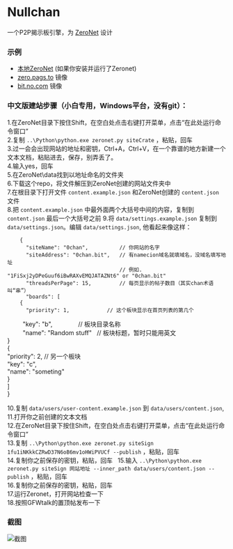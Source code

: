 # Nullchan

一个P2P揭示板引擎，为 [ZeroNet](https://github.com/HelloZeroNet/ZeroNet) 设计  

### 示例

* [本地ZeroNet](http://127.0.0.1:43110/1fu1iNKkkCZRwD37N6oB6mv1oHWiPVUCf) (如果你安装并运行了Zeronet)
* [zero.pags.to](https://onlyzero.net:43110/1fu1iNKkkCZRwD37N6oB6mv1oHWiPVUCf) 镜像
* [bit.no.com](https://onlyzero.net:43110/1fu1iNKkkCZRwD37N6oB6mv1oHWiPVUCf) 镜像

### 中文版建站步骤（小白专用，Windows平台，没有git）：
1.在ZeroNet目录下按住Shift，在空白处点击右键打开菜单，点击“在此处运行命令窗口”  
2.复制 `..\Python\python.exe zeronet.py siteCrate` ，粘贴，回车  
3.过一会会出现网站的地址和密钥，Ctrl+A，Ctrl+V，在一个靠谱的地方新建一个文本文档，粘贴进去，保存，别弄丢了。  
4.输入yes，回车  
5.在ZeroNet\data找到以地址命名的文件夹  
6.下载这个repo，将文件解压到ZeroNet创建的网站文件夹中  
7.在根目录下打开文件 `content.example.json` 和ZeroNet创建的 `content.json` 文件  
8.把 `content.example.json` 中最外面两个大括号中间的内容，复制到 `content.json` 最后一个大括号之前 
9.将 `data/settings.example.json` 复制到 `data/settings.json`。编辑 `data/settings.json`, 他看起来像这样：  
    
        {  
          "siteName": "0chan",          // 你网站的名字  
          "siteAddress": "0chan.bit",   // 有namecion域名就填域名，没域名填写地址  
                                        // 例如. "1FiSxj2yDPeGuuf6iBwRAXvEMQJATAZNt6" or "0chan.bit"  
          "threadsPerPage": 15,         // 每页显示的帖子数目（其实chan术语叫“串”）  
          "boards": [   
        {  
          "priority": 1,            // 这个板块显示在首页列表的第几个  
          "key": "b",               // 板块目录名称  
          "name": "Random stuff"    // 板块标题，暂时只能用英文  
        }  
        {  
          "priority": 2,            // 另一个板块  
          "key": "c",  
          "name": "someting"  
        }  
      ]  
    }  
    
10.复制 `data/users/user-content.example.json` 到 `data/users/content.json`,   
11.打开你之前创建的文本文档  
12.在ZeroNet目录下按住Shift，在空白处点击右键打开菜单，点击“在此处运行命令窗口”  
13.复制 `..\Python\python.exe zeronet.py siteSign 1fu1iNKkkCZRwD37N6oB6mv1oHWiPVUCf --publish` ，粘贴，回车  
14.复制你之前保存的密钥，粘贴，回车  
15.输入 `..\Python\python.exe zeronet.py siteSign 网站地址 --inner_path data/users/content.json --publish` ，粘贴，回车  
16.复制你之前保存的密钥，粘贴，回车  
17.运行Zeronet，打开网站检查一下  
18.按照GFWtalk的置顶帖发布一下


### 截图

![截图](http://p1.bqimg.com/567571/eaaca9b91673f0da.png)
